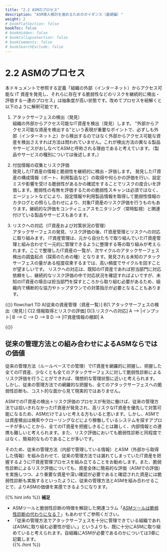 ```yaml
---
title: "2.2 ASMのプロセス"
description: "ASM導入検討を進めるためのガイダンス（基礎編）"
weight: 2
# bookFlatSection: false
bookToc: false
# bookHidden: false
# bookCollapseSection: false
# bookComments: false
# bookSearchExclude: false
---
```


# 2.2 ASMのプロセス
本ドキュメントで参照する定義「組織の外部（インターネット）からアクセス可能な IT 資産を発⾒し、それらに存在する脆弱性などのリスクを継続的に検出・評価する⼀連のプロセス」は抽象度が高い状態です。改めてプロセスを紐解くと以下のように解釈可能です。

1. アタックサーフェスの検出（発見）  
組織の外部からアクセス可能なIT資産を検出（発見）します。
"外部からアクセス可能な資産を検出する"という表現が重要なポイントで、必ずしも外部（インターネット上）から検出するのではなく外部からアクセス可能な資産を検出さえすれば方法は問われていません。これが検出方法の異なる製品やサービスがおしなべてASMと呼称される理由であると考えています。（製品やサービスの種別については後述します。）

2. 付加情報の収集とリスク評価  
発見したIT資産の情報と脆弱性を継続的に検出・評価します。
発見したIT資産の構成情報（ポート、利用製品など）の取得や何らかの評価を行い、設定ミスや影響を受ける脆弱性があるかの確認をすることでリスクの度合いを評価します。脆弱性の有無を評価するための脆弱性スキャンは必須ではなく、エージェントなどにより、設定情報や利用製品情報を取得して脆弱性情報のカタログとの照らし合わせにより、対象IT資産のリスク評価を行うものもあります。継続的な評価をコンティニュアスモニタリング（常時監視）と関連付けている製品やサービスもあります。

3. リスクへの対応（IT資産および対策状況の管理）  
アタックサーフェスの発見、リスク評価の後、IT資産管理とリスクへの対応に取り組みます。
IT資産管理は、元から自分たちで取り組んでいたIT資産管理と組み合わせて一元的に管理できるように整理する等の取り組みが考えられます。ここで整理したIT資産の一覧が、次サイクルのアタックサーフェス検出の調査起点（探索のための種）となります。発見される未知のアタックサーフェスの量がある程度収束するまでは、高い頻度でサイクルを回すことが望ましいです。
リスクへの対応は、既知のIT資産であれば担当部門に対応依頼をし、継続的なリスク評価の中で対応状況を確認すればよいですが、未知のIT資産の場合は担当部門を探すところから取り組む必要があるため、組織内で横断的な協力やトップダウンでの対策指示が必要となることもあります。

{{<mermaid>}}
flowchart TD
    A[従来の資産管理（資産一覧）] 
    B[1.アタックサーフェスの検出（発見）] 
    C[2.情報取得とリスクの評価]
    D[3.リスクへの対応]
    A --> |インプット| B --> C --> D --> B
    D --> |IT資産情報の棚卸| A

{{</mermaid>}}


## 従来の管理方法との組み合わせによるASMならではの価値
従来の管理方法（ルールベースでの管理）でIT資産を網羅的に把握し、把握した全てのIT資産、少なくとも全てのアタックサーフェスに対して脆弱性診断によるリスク評価を行うことができれば、理想的な管理状態に近いと考えられます。  
しかし、従来の管理方法での網羅的な把握も、全てのアタックサーフェスへの脆弱性診断も、コスト的な面から見て現実的ではありません。  

ASMでのIT資産の検出＋リスク評価のプロセスが有効に働けば、従来の管理方法では拾いきれなかったIT資産が発見され、高リスクなIT資産を優先して対策可能になるため、ASMだけでよいと考える方もいると思います。しかし、ASMでは資産検出は検索やクローリングなどにより稼働しているシステムを探すアプローチが多いことから、全てのIT資産を把握しきることは難しく、内部情報との連携も難しいと考えられます。また、リスク評価においても脆弱性診断と同程度ではなく、簡易的なものであることが多いです。  

そのため、従来の管理方法（内部で管理している情報）とASM（外部から取得した情報）を組み合わせて、従来の管理方法では漏れてしまっていたIT資産を把握するようにIT資産管理プロセスを組み立てることをお勧めします。また、脆弱性診断によるリスク評価についても、資産全体に簡易的な評価（ASMでの評価）を実施しつつ、より重要な資産や深い確認が必要であると確認された資産には脆弱性診断も実施するといったように、従来の管理方法とASMを組み合わせることで、よりASMの価値を実感できるようになります。  

{{% hint info %}}
**補足**  
- ASMツールと脆弱性診断の特徴を解説した関連コラム「[ASMツールは脆弱性診断の代わりになる？](../../columns/column1/)」もあわせてご参照ください。
- 「従来の管理方法でアタックサーフェスを十分に管理できている組織であればASMに取り組む必要性が低い。」というよりも、既に十分にASMに取り組めていると考えられます。自組織にASMが必要であるのかについては3章に記載します。  
{{% /hint %}}

